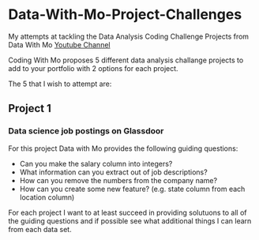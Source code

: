 # Data-With-Mo-Project-Challenges
My attempts at tackling the Data Analysis Coding Challenge Projects from Data With Mo [Youtube Channel](https://www.youtube.com/watch?v=wObV_hwu2QM)

Coding With Mo proposes 5 different data analysis challange projects to add to your portfolio with 2 options for each project.

The 5 that I wish to attempt are:

## Project 1 
### Data science job postings on Glassdoor

For this project Data with Mo provides the following guiding questions:

- Can you make the salary column into integers?
- What information can you extract out of job descriptions?
- How can you remove the numbers from the company name?
- How can you create some new feature? (e.g. state column from each location column)


For each project I want to at least succeed in providing solutuons to all of the guiding questions and if possible see what additional things I can learn from each data set.
